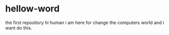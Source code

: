 # hellow-word
the first repository
hi human 
i am here for change the computers world and i want do this.
